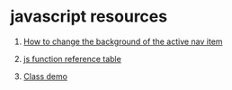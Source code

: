 # javascript resources
  
1. [How to change the background of the active nav item](https://www.geeksforgeeks.org/how-to-change-the-background-color-of-the-active-nav-item/)

1. [js function reference table](https://www.w3schools.com/js/js_functions.asp)

1. [Class demo](https://github.com/Wollivan/fs-01-22/tree/main/class-06/demo)